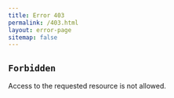 ```yaml
---
title: Error 403
permalink: /403.html
layout: error-page
sitemap: false
---
```

## `Forbidden`
Access to the requested resource is not allowed.